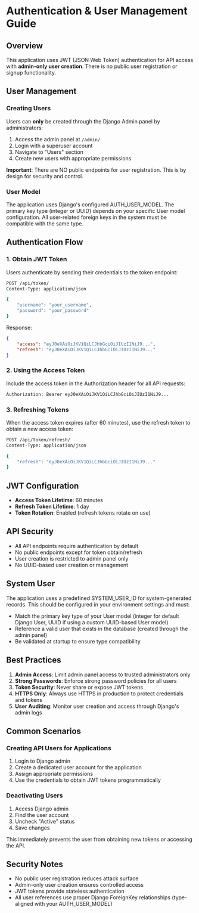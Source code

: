 # Authentication & User Management Guide

## Overview

This application uses JWT (JSON Web Token) authentication for API access with **admin-only user creation**. There is no public user registration or signup functionality.

## User Management

### Creating Users

Users can **only** be created through the Django Admin panel by administrators:

1. Access the admin panel at `/admin/`
2. Login with a superuser account
3. Navigate to "Users" section
4. Create new users with appropriate permissions

**Important**: There are NO public endpoints for user registration. This is by design for security and control.

### User Model

The application uses Django's configured AUTH_USER_MODEL. The primary key type (integer or UUID) depends on your specific User model configuration. All user-related foreign keys in the system must be compatible with the same type.

## Authentication Flow

### 1. Obtain JWT Token

Users authenticate by sending their credentials to the token endpoint:

```bash
POST /api/token/
Content-Type: application/json

{
    "username": "your_username",
    "password": "your_password"
}
```

Response:
```json
{
    "access": "eyJ0eXAiOiJKV1QiLCJhbGciOiJIUzI1NiJ9...",
    "refresh": "eyJ0eXAiOiJKV1QiLCJhbGciOiJIUzI1NiJ9..."
}
```

### 2. Using the Access Token

Include the access token in the Authorization header for all API requests:

```bash
Authorization: Bearer eyJ0eXAiOiJKV1QiLCJhbGciOiJIUzI1NiJ9...
```

### 3. Refreshing Tokens

When the access token expires (after 60 minutes), use the refresh token to obtain a new access token:

```bash
POST /api/token/refresh/
Content-Type: application/json

{
    "refresh": "eyJ0eXAiOiJKV1QiLCJhbGciOiJIUzI1NiJ9..."
}
```

## JWT Configuration

- **Access Token Lifetime**: 60 minutes
- **Refresh Token Lifetime**: 1 day
- **Token Rotation**: Enabled (refresh tokens rotate on use)

## API Security

- All API endpoints require authentication by default
- No public endpoints except for token obtain/refresh
- User creation is restricted to admin panel only
- No UUID-based user creation or management

## System User

The application uses a predefined SYSTEM_USER_ID for system-generated records. This should be configured in your environment settings and must:
- Match the primary key type of your User model (integer for default Django User, UUID if using a custom UUID-based User model)
- Reference a valid user that exists in the database (created through the admin panel)
- Be validated at startup to ensure type compatibility

## Best Practices

1. **Admin Access**: Limit admin panel access to trusted administrators only
2. **Strong Passwords**: Enforce strong password policies for all users
3. **Token Security**: Never share or expose JWT tokens
4. **HTTPS Only**: Always use HTTPS in production to protect credentials and tokens
5. **User Auditing**: Monitor user creation and access through Django's admin logs

## Common Scenarios

### Creating API Users for Applications

1. Login to Django admin
2. Create a dedicated user account for the application
3. Assign appropriate permissions
4. Use the credentials to obtain JWT tokens programmatically

### Deactivating Users

1. Access Django admin
2. Find the user account
3. Uncheck "Active" status
4. Save changes

This immediately prevents the user from obtaining new tokens or accessing the API.

## Security Notes

- No public user registration reduces attack surface
- Admin-only user creation ensures controlled access
- JWT tokens provide stateless authentication
- All user references use proper Django ForeignKey relationships (type-aligned with your AUTH_USER_MODEL)